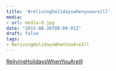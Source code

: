 ```yaml
---
title: '#relivingholidayswhenyouareill'
media:
- url: media-0.jpg
date: "2015-08-26T08:09:01Z"
draft: false
tags:
- RelivingHolidaysWhenYouAreIll
---
```

[RelivingHolidaysWhenYouAreIll](/tags/relivingholidayswhenyouareill)
